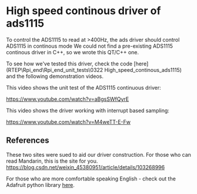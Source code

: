 # High speed continous driver of ads1115

To control the ADS1115 to read at >400Hz, the ads driver should control ADS1115 in continous mode
We could not find a pre-existing ADS1115 continous driver in C++, so we wrote this QT/C++ one.

To see how we've tested this driver, check the code [here](RTEP\Rpi_end\Rpi_end_unit_tests\0322 High_speed_continous_ads1115) and the following demonstration videos.

This video shows the unit test of the ADS1115 continuous driver:

https://www.youtube.com/watch?v=aBgsSWfQyrE

This video shows the driver working with interrupt based sampling:

https://www.youtube.com/watch?v=M4weTT-E-Fw

## References

These two sites were sued to aid our driver construction. For those who can read Mandarin, this is the site for you.
https://blog.csdn.net/weixin_45380951/article/details/103268996

For those who are more comfortable speaking English - check out the Adafruit python library [here](https://github.com/adafruit/Adafruit_Python_ADS1x15/blob/804728974fcefaafc8b5994be65d22e9c198a8d1/Adafruit_ADS1x15/ADS1x15.py#L297).





